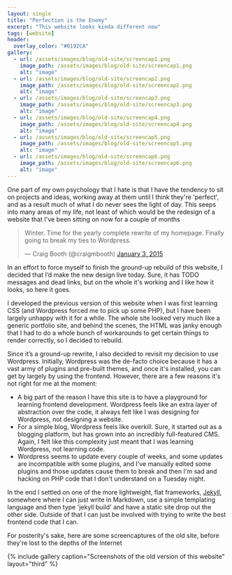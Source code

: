 ```yaml
---
layout: single
title: "Perfection is the Enemy"
excerpt: "This website looks kinda different now"
tags: [website]
header:
  overlay_color: "#0192CA"
gallery:
  - url: /assets/images/blog/old-site/screencap1.png
    image_path: /assets/images/blog/old-site/screencap1.png
    alt: "image"
  - url: /assets/images/blog/old-site/screencap2.png
    image_path: /assets/images/blog/old-site/screencap2.png
    alt: "image"
  - url: /assets/images/blog/old-site/screencap3.png
    image_path: /assets/images/blog/old-site/screencap3.png
    alt: "image"
  - url: /assets/images/blog/old-site/screencap4.png
    image_path: /assets/images/blog/old-site/screencap4.png
    alt: "image"
  - url: /assets/images/blog/old-site/screencap5.png
    image_path: /assets/images/blog/old-site/screencap5.png
    alt: "image"
  - url: /assets/images/blog/old-site/screencap6.png
    image_path: /assets/images/blog/old-site/screencap6.png
    alt: "image"
---
```


One part of my own psychology that I hate is that I have the tendency to sit on projects and ideas, working away at them until I think they're 'perfect', and as a result much of what I do never sees the light of day.  This seeps into many areas of my life, not least of which would be the redesign of a website that I've been sitting on now for a couple of months

<blockquote class="twitter-tweet" lang="en"><p>Winter. Time for the yearly complete rewrite of my homepage. Finally going to break my ties to Wordpress.</p>&mdash; Craig Booth (@craigmbooth) <a href="https://twitter.com/craigmbooth/status/551407058390904834">January 3, 2015</a></blockquote>
<script async src="//platform.twitter.com/widgets.js" charset="utf-8"></script>

In an effort to force myself to finish the ground-up rebuild of this website, I decided that I’d make the new design live today.  Sure, it has TODO messages and dead links, but on the whole it's working and I like how it looks, so here it goes.

I developed the previous version of this website when I was first learning CSS (and Wordpress forced me to pick up some PHP), but I have been largely unhappy with it for a while.  The whole site looked very much like a generic portfolio site, and behind the scenes, the HTML was janky enough that I had to do a whole bunch of workarounds to get certain things to render correctly, so I decided to rebuild.

Since it’s a ground-up rewrite, I also decided to revisit my decision to use Wordpress.  Initially, Wordpress was the de-facto choice because it has a vast army of plugins and pre-built themes, and once it's installed, you can get by largely by using the frontend.  However, there are a few reasons it's not right for me at the moment:

   * A big part of the reason I have this site is to have a playground for learning frontend development.  Wordpress feels like an extra layer of abstraction over the code, it always felt like I was designing for Wordpress, not designing a website.
   * For a simple blog, Wordpress feels like overkill.  Sure, it started out as a blogging platform, but has grown into an incredibly full-featured CMS.  Again, I felt like this complexity just meant that I was learning Wordpress, not learning code.
   * Wordpress seems to update every couple of weeks, and some updates are incompatible with some plugins, and I've manually edited some plugins and those updates cause them to break and then I'm sad and hacking on PHP code that I don't understand on a Tuesday night.

In the end I settled on one of the more lightweight, flat frameworks, [Jekyll](https://jekyllrb.com), somewhere where I can just write in Markdown, use a simple templating language and then type 'jekyll build' and have a static site drop out the other side.  Outside of that I can just be involved with trying to write the best frontend code that I can.

For posterity's sake, here are some screencaptures of the old site, before they're lost to the depths of the Internet

{% include gallery caption="Screenshots of the old version of this website" layout="third" %}
